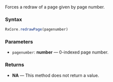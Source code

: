 Forces a redraw of a page given by page number.

### Syntax

```typescript
RxCore.redrawPage(pagenumber)
```

### Parameters

- `pagenumber`: **number** — 0-indexed page number.

### Returns

- **NA** — This method does not return a value.